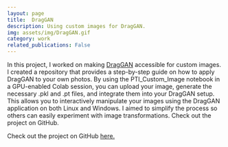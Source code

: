 ```yaml
---
layout: page
title:  DragGAN
description: Using custom images for DragGAN.
img: assets/img/DragGAN.gif
category: work
related_publications: False
---
```


In this project, I worked on making [DragGAN](https://github.com/XingangPan/DragGAN) accessible for custom images. I created a repository that provides a step-by-step guide on how to apply DragGAN to your own photos. By using the PTI_Custom_Image notebook in a GPU-enabled Colab session, you can upload your image, generate the necessary .pkl and .pt files, and integrate them into your DragGAN setup. This allows you to interactively manipulate your images using the DragGAN application on both Linux and Windows. I aimed to simplify the process so others can easily experiment with image transformations. Check out the project on GitHub.

Check out the project on GitHub [here.](https://github.com/sai-samarth/FaceMaskDetection)